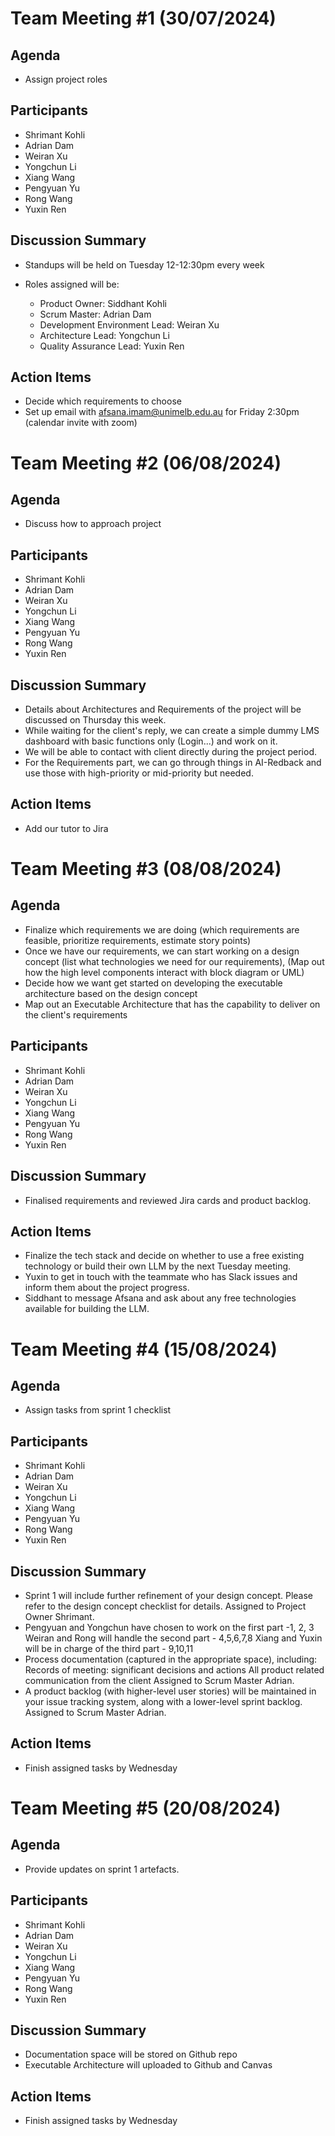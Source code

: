 # Team Meeting #1 (30/07/2024)
<!Prepared in advance to guide the meeting’s discussions>
## Agenda

* Assign project roles 

<!A record of attendees for accountability and reference>
## Participants

* Shrimant Kohli
* Adrian Dam
* Weiran Xu
* Yongchun Li
* Xiang Wang
* Pengyuan Yu
* Rong Wang
* Yuxin Ren

<!Key points and decisions made during the meeting>
## Discussion Summary

* Standups will be held on Tuesday 12-12:30pm every week

* Roles assigned will be:
    * Product Owner: Siddhant Kohli
    * Scrum Master: Adrian Dam
    * Development Environment Lead: Weiran Xu
    * Architecture Lead: Yongchun Li
    * Quality Assurance Lead: Yuxin Ren

<!Tasks assigned to team members, including deadlines and responsibilities>
## Action Items

* Decide which requirements to choose
* Set up email with afsana.imam@unimelb.edu.au for Friday 2:30pm (calendar invite with zoom)


# Team Meeting #2 (06/08/2024)
<!Prepared in advance to guide the meeting’s discussions>
## Agenda

* Discuss how to approach project

<!A record of attendees for accountability and reference>
## Participants

* Shrimant Kohli
* Adrian Dam
* Weiran Xu
* Yongchun Li
* Xiang Wang
* Pengyuan Yu
* Rong Wang
* Yuxin Ren

<!Key points and decisions made during the meeting>
## Discussion Summary

* Details about Architectures and Requirements of the project will be discussed on Thursday this week.
* While waiting for the client's reply, we can create a simple dummy LMS dashboard with basic functions only (Login...) and work on it.
* We will be able to contact with client directly during the project period.
* For the Requirements part, we can go through things in AI-Redback and use those with high-priority or mid-priority but needed.

<!Tasks assigned to team members, including deadlines and responsibilities>
## Action Items

* Add our tutor to Jira 

# Team Meeting #3 (08/08/2024)
<!Prepared in advance to guide the meeting’s discussions>
## Agenda

* Finalize which requirements we are doing (which requirements are feasible, prioritize requirements, estimate story points)
* Once we have our requirements, we can start working on a design concept (list what technologies we need for our requirements), (Map out how the high level components interact with block diagram or UML)
* Decide how we want get started on developing the executable architecture based on the design concept
* Map out an Executable Architecture that has the capability to deliver on the client's requirements

<!A record of attendees for accountability and reference>
## Participants

* Shrimant Kohli
* Adrian Dam
* Weiran Xu
* Yongchun Li
* Xiang Wang
* Pengyuan Yu
* Rong Wang
* Yuxin Ren

<!Key points and decisions made during the meeting>
## Discussion Summary

* Finalised requirements and reviewed Jira cards and product backlog.

<!Tasks assigned to team members, including deadlines and responsibilities>
## Action Items

* Finalize the tech stack and decide on whether to use a free existing technology or build their own LLM by the next Tuesday meeting.
* Yuxin to get in touch with the teammate who has Slack issues and inform them about the project progress.
* Siddhant to message Afsana and ask about any free technologies available for building the LLM.

# Team Meeting #4 (15/08/2024)
<!Prepared in advance to guide the meeting’s discussions>
## Agenda

* Assign tasks from sprint 1 checklist

<!A record of attendees for accountability and reference>
## Participants

* Shrimant Kohli
* Adrian Dam
* Weiran Xu
* Yongchun Li
* Xiang Wang
* Pengyuan Yu
* Rong Wang
* Yuxin Ren

<!Key points and decisions made during the meeting>
## Discussion Summary

* Sprint 1 will include further refinement of your design concept. Please refer to the design concept checklist for details. Assigned to Project Owner Shrimant.
* Pengyuan and Yongchun have chosen to work on the first part -1, 2, 3
Weiran and Rong will handle the second part - 4,5,6,7,8
Xiang and Yuxin will be in charge of the third part - 9,10,11
* Process documentation (captured in the appropriate space), including:
Records of meeting: significant decisions and actions
All product related communication from the client
Assigned to Scrum Master Adrian.
* A product backlog (with higher-level user stories) will be maintained in your issue tracking system, along with a lower-level sprint backlog.
Assigned to Scrum Master Adrian.

<!Tasks assigned to team members, including deadlines and responsibilities>
## Action Items

* Finish assigned tasks by Wednesday

# Team Meeting #5 (20/08/2024)
<!Prepared in advance to guide the meeting’s discussions>
## Agenda

* Provide updates on sprint 1 artefacts. 

<!A record of attendees for accountability and reference>
## Participants

* Shrimant Kohli
* Adrian Dam
* Weiran Xu
* Yongchun Li
* Xiang Wang
* Pengyuan Yu
* Rong Wang
* Yuxin Ren

<!Key points and decisions made during the meeting>
## Discussion Summary

* Documentation space will be stored on Github repo
* Executable Architecture will uploaded to Github and Canvas

<!Tasks assigned to team members, including deadlines and responsibilities>
## Action Items

* Finish assigned tasks by Wednesday

